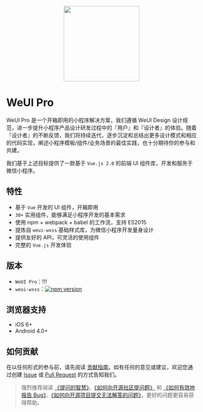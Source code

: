 <p align="center">
  <a href="https://weui-pro.github.io">
    <img width="200" src="https://weui-pro.github.io/static/img/logo.svg">
  </a>
</p>

# WeUI Pro

WeUI Pro 是一个开箱即用的小程序解决方案，我们遵循 WeUI Design 设计规范，进一步提升小程序产品设计研发过程中的『用户』和『设计者』的体验。随着『设计者』的不断反馈，我们将持续迭代，逐步沉淀和总结出更多设计模式和相应的代码实现，阐述小程序模板/组件/业务场景的最佳实践，也十分期待你的参与和共建。

我们基于上述目标提供了一款基于 `Vue.js 2.0` 的前端 UI 组件库，开发和服务于微信小程序。

## 特性

- 基于 `Vue` 开发的 UI 组件，开箱即用
- `30+` 实用组件，能够满足小程序开发的基本需求
- 使用 npm + webpack + babel 的工作流，支持 ES2015
- 提炼自 `weui-wxss` 基础样式库，为微信小程序开发量身设计
- 提供友好的 API，可灵活的使用组件
- 完整的 `Vue.js` 开发体验

## 版本

- `WeUI Pro`：!!!
- `weui-wxss`：[![npm version](https://img.shields.io/npm/v/weui-wxss.svg)](https://github.com/Tencent/weui-wxss)

## 浏览器支持
- iOS 6+
- Android 4.0+

## 如何贡献

在以任何形式的参与前，请先阅读 [贡献指南](contributing)。如有任何的意见或建议，欢迎您通过创建 [Issue][] 或 [Pull Request][] 的方式告知我们。

> 强烈推荐阅读 [《提问的智慧》](https://github.com/ryanhanwu/How-To-Ask-Questions-The-Smart-Way)、[《如何向开源社区提问题》](https://github.com/seajs/seajs/issues/545) 和 [《如何有效地报告 Bug》](http://www.chiark.greenend.org.uk/%7Esgtatham/bugs-cn.html)、[《如何向开源项目提交无法解答的问题》](https://zhuanlan.zhihu.com/p/25795393)，更好的问题更容易获得帮助。

  [Issue]: https://github.com/WeUI-Pro/weui-pro/issues
  [Pull Request]: https://github.com/WeUI-Pro/weui-pro/pulls
